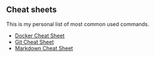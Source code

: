 ## Cheat sheets

This is my personal list of most common used commands. 

* [Docker Cheat Sheet](docker/docker.md)
* [Git Cheat Sheet](git/git.md)
* [Markdown Cheat Sheet](markdown/markdown.md)
